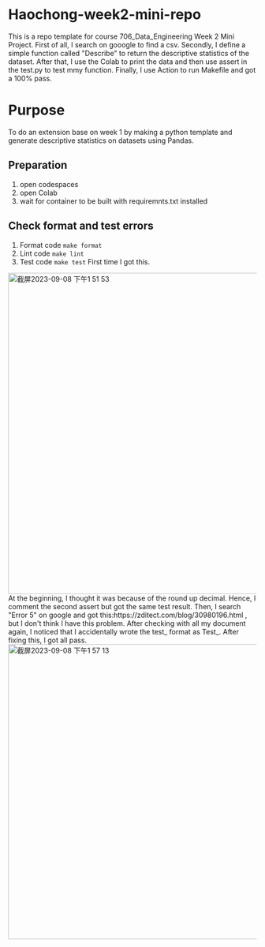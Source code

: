 # Haochong-week2-mini-repo
This is a repo template for course 706_Data_Engineering Week 2 Mini Project. First of all, I search on gooogle to find a csv. Secondly, I define a simple function called "Describe" to return the descriptive statistics of the dataset. After that, I use the Colab to print the data and then use assert in the test.py to test mmy function. Finally, I use Action to run Makefile and got a 100% pass. 

# Purpose
To do an extension base on week 1 by making a python template and generate descriptive statistics on datasets using Pandas. 

## Preparation 
1. open codespaces 
2. open Colab
3. wait for container to be built with requiremnts.txt installed

## Check format and test errors
1. Format code `make format`
2. Lint code `make lint`
3. Test code `make test`
First time I got this.
<img width="651" alt="截屏2023-09-08 下午1 51 53" src="https://github.com/nogibjj/Haochong-Xia-Week-2/assets/89813704/a222f5d3-69d8-4260-a5a5-b7ba46354f2b">
At the beginning, I thought it was because of the round up decimal. Hence, I comment the second assert but got the same test result. Then, I search "Error 5" on google and got this:https://zditect.com/blog/30980196.html , but I don't think I have this problem. After checking with all my document again, I noticed that I accidentally wrote the test_ format as Test_. After fixing this, I got all pass.
<img width="598" alt="截屏2023-09-08 下午1 57 13" src="https://github.com/nogibjj/Haochong-Xia-Week-2/assets/89813704/b46b613c-47f5-4c16-b03e-713fea05d619">

